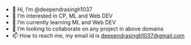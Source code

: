 - 👋 Hi, I’m @deependrasingh1037
- 👀 I’m interested in CP, ML and Web DEV
- 🌱 I’m currently learning ML and Web DEV
- 💞️ I’m looking to collaborate on any project in above domains
- 📫 How to reach me, my email id is deependrasingh1037@gmail.com

<!---
deependrasingh1037/deependrasingh1037 is a ✨ special ✨ repository because its `README.md` (this file) appears on your GitHub profile.
You can click the Preview link to take a look at your changes.
--->
